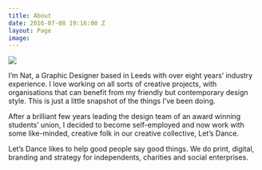 ```yaml
---
title: About
date: 2016-07-08 19:16:00 Z
layout: Page
image:
---
```


<div class="about-page">
<img src="{{ site.baseurl }}/uploads/natalie.png" />

<p>I’m Nat, a Graphic Designer based in Leeds with over eight years’​ industry experience. I love working on all sorts of creative projects, with organisations that can benefit from my friendly but contemporary design style. This is just a little snapshot of the things I’ve been doing.</p>

<p>After a brilliant few years leading the design team of an award winning students’ union, I decided to become self-employed and now work with some like-minded, creative folk in our creative collective, Let’s Dance.</p>

<p>Let’s Dance likes to help good people say good things. We do print, digital, branding and strategy for independents, charities and social enterprises.</p>

</div>
